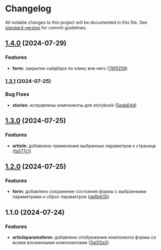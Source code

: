 # Changelog

All notable changes to this project will be documented in this file. See [standard-version](https://github.com/conventional-changelog/standard-version) for commit guidelines.

## [1.4.0](https://github.com/spasicoxpani/blog-customizer/compare/v1.3.1...v1.4.0) (2024-07-29)


### Features

* **form:** закрытие сайдбара по клику вне него ([78f9259](https://github.com/spasicoxpani/blog-customizer/commit/78f92590cc54d4e5508a715f8d79528edfd34ce8))

### [1.3.1](https://github.com/spasicoxpani/blog-customizer/compare/v1.3.0...v1.3.1) (2024-07-25)


### Bug Fixes

* **stories:** исправлены компоненты для storybook ([5eda64d](https://github.com/spasicoxpani/blog-customizer/commit/5eda64deb1c51711d373e55daa431d392cf32073))

## [1.3.0](https://github.com/spasicoxpani/blog-customizer/compare/v1.2.0...v1.3.0) (2024-07-25)


### Features

* **article:** добавлено применение выбранных параметров к странице ([fa577c1](https://github.com/spasicoxpani/blog-customizer/commit/fa577c194c137e66369c464ab01cc2a47f2ce87c))

## [1.2.0](https://github.com/spasicoxpani/blog-customizer/compare/v1.1.0...v1.2.0) (2024-07-25)


### Features

* **form:** добавлено сохранение состояния формы с выбранными параметрами и сброс параметров ([da6b635](https://github.com/spasicoxpani/blog-customizer/commit/da6b635c2a006c2c294cb9badc278e4e71c59847))

## 1.1.0 (2024-07-24)


### Features

* **articleparamsform:** добавлено отображение компонента формы со всеми вложенными компонентами ([3a0f2a3](https://github.com/spasicoxpani/blog-customizer/commit/3a0f2a37853dbee042d08a738157b007cc22cde7))
